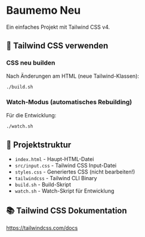 # Baumemo Neu

Ein einfaches Projekt mit Tailwind CSS v4.

## 🚀 Tailwind CSS verwenden

### CSS neu builden

Nach Änderungen am HTML (neue Tailwind-Klassen):

```bash
./build.sh
```

### Watch-Modus (automatisches Rebuilding)

Für die Entwicklung:

```bash
./watch.sh
```

## 📁 Projektstruktur

- `index.html` - Haupt-HTML-Datei
- `src/input.css` - Tailwind CSS Input-Datei
- `styles.css` - Generiertes CSS (nicht bearbeiten!)
- `tailwindcss` - Tailwind CLI Binary
- `build.sh` - Build-Skript
- `watch.sh` - Watch-Skript für Entwicklung

## 📚 Tailwind CSS Dokumentation

https://tailwindcss.com/docs
